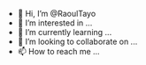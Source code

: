 - 👋 Hi, I’m @RaoulTayo
- 👀 I’m interested in ...
- 🌱 I’m currently learning ...
- 💞️ I’m looking to collaborate on ...
- 📫 How to reach me ...

<!---
RaoulTayo/RaoulTayo is a ✨ special ✨ repository because its `README.md` (this file) appears on your GitHub profile.
You can click the Preview link to take a look at your changes.
--->
